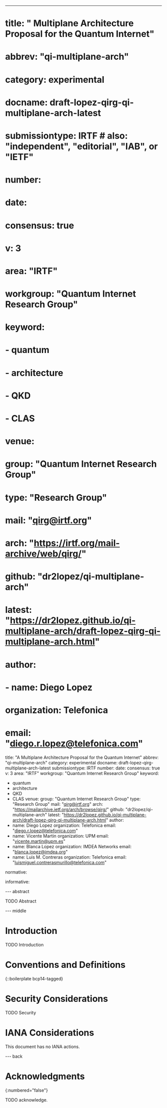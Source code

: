 ---
# title: " Multiplane Architecture Proposal for the Quantum Internet"
# abbrev: "qi-multiplane-arch"
# category: experimental
# docname: draft-lopez-qirg-qi-multiplane-arch-latest
# submissiontype: IRTF  # also: "independent", "editorial", "IAB", or "IETF"
# number:
# date:
# consensus: true
# v: 3
# area: "IRTF"
# workgroup: "Quantum Internet Research Group"
# keyword:
# - quantum
# - architecture
# - QKD
# - CLAS
# venue:
#  group: "Quantum Internet Research Group"
#  type: "Research Group"
#  mail: "qirg@irtf.org"
#  arch: "https://irtf.org/mail-archive/web/qirg/"
#  github: "dr2lopez/qi-multiplane-arch"
#  latest: "https://dr2lopez.github.io/qi-multiplane-arch/draft-lopez-qirg-qi-multiplane-arch.html"
# author:
#  - name: Diego Lopez
#    organization: Telefonica
#    email: "diego.r.lopez@telefonica.com"
title: "A Multiplane Architecture Proposal for the Quantum Internet"
abbrev: "qi-multiplane-arch"
category: experimental
docname: draft-lopez-qirg-multiplane-arch-latest
submissiontype: IRTF
number:
date:
consensus: true
v: 3
area: "IRTF"
workgroup: "Quantum Internet Research Group"
keyword:
 - quantum
 - architecture
 - QKD
 - CLAS
venue:
  group: "Quantum Internet Research Group"
  type: "Research Group"
  mail: "qirg@irtf.org"
  arch: "https://mailarchive.ietf.org/arch/browse/qirg/"
  github: "dr2lopez/qi-multiplane-arch"
  latest: "https://dr2lopez.github.io/qi-multiplane-arch/draft-lopez-qirg-qi-multiplane-arch.html"
author:
 - name: Diego Lopez
   organization: Telefonica
   email: "diego.r.lopez@telefonica.com"
 - name: Vicente Martin
   organization: UPM
   email: "vicente.martin@upm.es"
 - name: Blanca Lopez
   organization: IMDEA Networks
   email: "blanca.lopez@imdea.org"
 - name: Luis M. Contreras
   organization: Telefonica
   email: "luismiguel.contrerasmurillo@telefonica.com"

normative:

informative:


--- abstract

TODO Abstract


--- middle

# Introduction

TODO Introduction


# Conventions and Definitions

{::boilerplate bcp14-tagged}


# Security Considerations

TODO Security


# IANA Considerations

This document has no IANA actions.


--- back

# Acknowledgments
{:numbered="false"}

TODO acknowledge.
